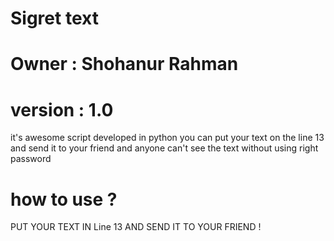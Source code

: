 # Sigret text 
# Owner : Shohanur Rahman 

# version : 1.0
it's awesome script developed in python you can put your text on the line 13 and send it to your friend and anyone can't see the text without using right password
# how to use  ? 
PUT YOUR TEXT IN Line 13 
AND SEND IT TO YOUR FRIEND !










